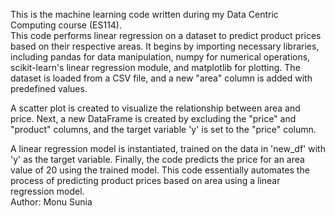 This is the machine learning code written during my Data Centric Computing course (ES114).
<br>
This code performs linear regression on a dataset to predict product prices based on their respective areas. It begins by importing necessary libraries, including pandas for data manipulation, numpy for numerical operations, scikit-learn's linear regression module, and matplotlib for plotting. The dataset is loaded from a CSV file, and a new "area" column is added with predefined values.

A scatter plot is created to visualize the relationship between area and price. Next, a new DataFrame is created by excluding the "price" and "product" columns, and the target variable 'y' is set to the "price" column.

A linear regression model is instantiated, trained on the data in 'new_df' with 'y' as the target variable. Finally, the code predicts the price for an area value of 20 using the trained model. This code essentially automates the process of predicting product prices based on area using a linear regression model.
<br>
Author: Monu Sunia
